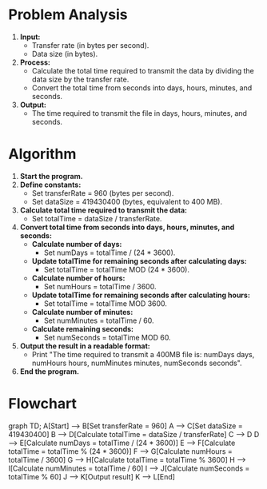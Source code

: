 # Problem Analysis
1. **Input:**
   - Transfer rate (in bytes per second).
   - Data size (in bytes).
2. **Process:**
   - Calculate the total time required to transmit the data by dividing the data size by the transfer rate.
   - Convert the total time from seconds into days, hours, minutes, and seconds.
3. **Output:**
   - The time required to transmit the file in days, hours, minutes, and seconds.

# Algorithm 
1. **Start the program.**
2. **Define constants:**
   - Set transferRate = 960 (bytes per second).
   - Set dataSize = 419430400 (bytes, equivalent to 400 MB).
3. **Calculate total time required to transmit the data:**
   - Set totalTime = dataSize / transferRate.
4. **Convert total time from seconds into days, hours, minutes, and seconds:**
   - **Calculate number of days:**
     - Set numDays = totalTime / (24 * 3600).
   - **Update totalTime for remaining seconds after calculating days:**
     - Set totalTime = totalTime MOD (24 * 3600).
   - **Calculate number of hours:**
     - Set numHours = totalTime / 3600.
   - **Update totalTime for remaining seconds after calculating hours:**
     - Set totalTime = totalTime MOD 3600.
   - **Calculate number of minutes:**
     - Set numMinutes = totalTime / 60.
   - **Calculate remaining seconds:**
     - Set numSeconds = totalTime MOD 60.
5. **Output the result in a readable format:**
   - Print "The time required to transmit a 400MB file is: numDays days, numHours hours, numMinutes minutes, numSeconds seconds".
6. **End the program.**

# Flowchart
graph TD;
    A[Start] --> B[Set transferRate = 960]
    A --> C[Set dataSize = 419430400]
    B --> D[Calculate totalTime = dataSize / transferRate]
    C --> D
    D --> E[Calculate numDays = totalTime / (24 * 3600)]
    E --> F[Calculate totalTime = totalTime % (24 * 3600)]
    F --> G[Calculate numHours = totalTime / 3600]
    G --> H[Calculate totalTime = totalTime % 3600]
    H --> I[Calculate numMinutes = totalTime / 60]
    I --> J[Calculate numSeconds = totalTime % 60]
    J --> K[Output result]
    K --> L[End]

